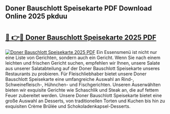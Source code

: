 ## Doner Bauschlott Speisekarte PDF Download Online 2025 pkduu

# <h2><a href="http://gccr17.nevu.top/?p=Doner+Bauschlott+Speisekarte">🔗 👉🔴 Doner Bauschlott Speisekarte 2025 PDF</a></h2>

[![Doner Bauschlott Speisekarte 2025 PDF](https://i.imgur.com/dBaPXMq.png)](http://gccr17.nevu.top/?p=Doner+Bauschlott+Speisekarte)
Ein Essensmenü ist nicht nur eine Liste von Gerichten, sondern auch ein Gericht. Wenn Sie nach einem leichten und frischen Gericht suchen, empfehlen wir Ihnen, unsere Salate aus unserer Salatabteilung auf der Doner Bauschlott Speisekarte unseres Restaurants zu probieren. Für Fleischliebhaber bietet unsere Doner Bauschlott Speisekarte eine umfangreiche Auswahl an Rind-, Schweinefleisch-, Hühnchen- und Fischgerichten. Unseren Auserwählten bieten wir exquisite Gerichte wie Schaschlik und Steak an, die auf fettem Feuer zubereitet werden. Unsere Doner Bauschlott Speisekarte bietet eine große Auswahl an Desserts, von traditionellen Torten und Kuchen bis hin zu exquisiten Crème Brûlée und Schokoladenkapsel-Desserts.
